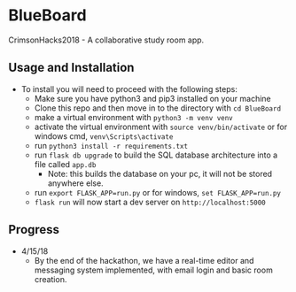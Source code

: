# BlueBoard
CrimsonHacks2018 - A collaborative study room app.

## Usage and Installation
- To install you will need to proceed with the following steps:
  - Make sure you have python3 and pip3 installed on your machine
  - Clone this repo and then move in to the directory with `cd BlueBoard`
  - make a virtual environment with `python3 -m venv venv`
  - activate the virtual environment with `source venv/bin/activate` or for windows cmd, `venv\Scripts\activate`
  - run `python3 install -r requirements.txt`
  - run `flask db upgrade` to build the SQL database architecture into a file called `app.db`
    - Note: this builds the database on your pc, it will not be stored anywhere else.
  - run `export FLASK_APP=run.py` or for windows, `set FLASK_APP=run.py`
  - `flask run` will now start a dev server on `http://localhost:5000`

## Progress
- 4/15/18
  - By the end of the hackathon, we have a real-time editor and messaging system implemented, with email login and basic room creation. 
